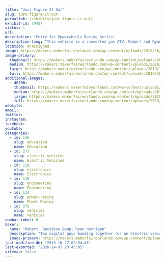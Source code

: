 ```yaml
---
title: "Just Figure It Out"
slug: just-figure-it-out
permalink: /exhibits/just-figure-it-out/
exhibit-id: 39457
status: 1
url: 
description: "Entry for Ppwerwheels Racing Series"
description-long: "This vehicle is a converted gas ATV. Robert and Ryan have 'learned while doing' for this project. Through determination and luck, this vehicle has made it as a competitor in this year's race"
location: Unassigned
image: https://makers.makerfaireorlando.com/wp-content/uploads/2019/10/profile_pic-1-1024x768.jpeg
image-primary:
  thumbnail: https://makers.makerfaireorlando.com/wp-content/uploads/2019/10/profile_pic-1-150x150.jpeg
  medium: https://makers.makerfaireorlando.com/wp-content/uploads/2019/10/profile_pic-1-300x225.jpeg
  large: https://makers.makerfaireorlando.com/wp-content/uploads/2019/10/profile_pic-1-1024x768.jpeg
  full: https://makers.makerfaireorlando.com/wp-content/uploads/2019/10/profile_pic-1.jpeg
additional-images:
  - 40190:
    thumbnail: https://makers.makerfaireorlando.com/wp-content/uploads/2019/10/MVIMG_20191013_101128-150x150.jpg
    medium: https://makers.makerfaireorlando.com/wp-content/uploads/2019/10/MVIMG_20191013_101128-300x225.jpg
    large: https://makers.makerfaireorlando.com/wp-content/uploads/2019/10/MVIMG_20191013_101128-1024x768.jpg
    full: https://makers.makerfaireorlando.com/wp-content/uploads/2019/10/MVIMG_20191013_101128.jpg
website: 
email: 
twitter: 
instagram: 
facebook: 
youtube: 
categories:
  - id: 116
    slug: education
    name: Education
  - id: 273
    slug: electric-vehicles
    name: Electric Vehicles
  - id: 118
    slug: electronics
    name: Electronics
  - id: 119
    slug: engineering
    name: Engineering
  - id: 134
    slug: power-racing
    name: Power Racing
  - id: 275
    slug: vehicles
    name: Vehicles
combat-robot: 0
maker:
  name: "Robert  Davidson &amp; Ryan Harrigan"
  description: "Two digital guys banding together for an electric vehicle"
  image-primary: https://makers.makerfaireorlando.com/wp-content/uploads/2019/10/profile_pic-1024x768.jpeg
last-modified-db: "2019-10-27 09:54:43"
last-exported: "2020-14-07 20:45:05"
sitemap: false
---
```

